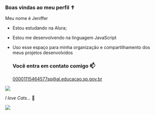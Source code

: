 ### Boas vindas ao meu perfil ✝️

Meu nome é Jeniffer 

- Estou estudando na Alura;
- Estou me desenvolvendo na linguagem JavaScript
- Uso esse espaço para minha organização e compartilhamento dos meus projetos desenvolvidos

  ### Você entra em contato comigo 📫

  00001115464577sp@al.educacao.sp.gov.br

![](https://media1.tenor.com/m/H6Wa34pVmcIAAAAd/chosen-jesus.gif)

_I love Cats..._ 🤍

![](https://media.tenor.com/2m4l360ccV4AAAAi/heart.gif)
